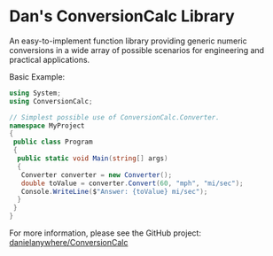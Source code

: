 # Dan's ConversionCalc Library

An easy-to-implement function library providing generic numeric
conversions in a wide array of possible scenarios for engineering and
practical applications.

Basic Example:

```cs
using System;
using ConversionCalc;

// Simplest possible use of ConversionCalc.Converter.
namespace MyProject
{
 public class Program
 {
  public static void Main(string[] args)
  {
   Converter converter = new Converter();
   double toValue = converter.Convert(60, "mph", "mi/sec");
   Console.WriteLine($"Answer: {toValue} mi/sec");
  }
 }
}

```

For more information, please see the GitHub project:
[danielanywhere/ConversionCalc](https://github.com/danielanywhere/ConversionCalc)

